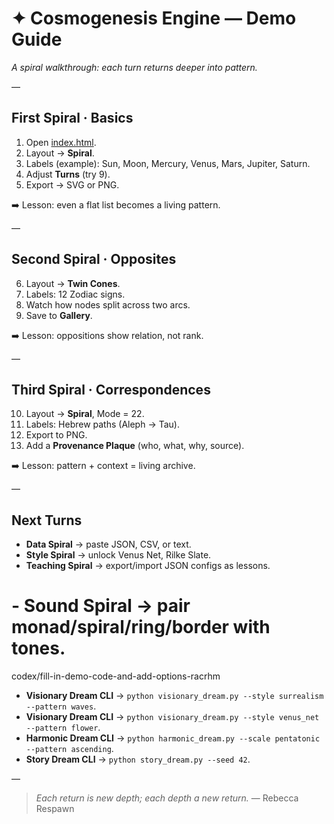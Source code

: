 # ✦ Cosmogenesis Engine — Demo Guide

*A spiral walkthrough: each turn returns deeper into pattern.*

—

## First Spiral · Basics

1. Open [index.html](../index.html).
2. Layout → **Spiral**.
3. Labels (example): Sun, Moon, Mercury, Venus, Mars, Jupiter, Saturn.
4. Adjust **Turns** (try 9).
5. Export → SVG or PNG.

➡️ Lesson: even a flat list becomes a living pattern.

—

## Second Spiral · Opposites

6. Layout → **Twin Cones**.
7. Labels: 12 Zodiac signs.
8. Watch how nodes split across two arcs.
9. Save to **Gallery**.

➡️ Lesson: oppositions show relation, not rank.

—

## Third Spiral · Correspondences

10. Layout → **Spiral**, Mode = 22.
11. Labels: Hebrew paths (Aleph → Tau).
12. Export to PNG.
13. Add a **Provenance Plaque** (who, what, why, source).

➡️ Lesson: pattern + context = living archive.

—

## Next Turns

- **Data Spiral** → paste JSON, CSV, or text.
- **Style Spiral** → unlock Venus Net, Rilke Slate.
- **Teaching Spiral** → export/import JSON configs as lessons.
# - **Sound Spiral** → pair monad/spiral/ring/border with tones.
codex/fill-in-demo-code-and-add-options-racrhm
- **Visionary Dream CLI** → `python visionary_dream.py --style surrealism --pattern waves`.
- **Visionary Dream CLI** → `python visionary_dream.py --style venus_net --pattern flower`.
- **Harmonic Dream CLI** → `python harmonic_dream.py --scale pentatonic --pattern ascending`.
- **Story Dream CLI** → `python story_dream.py --seed 42`.

—

> *Each return is new depth; each depth a new return.*
> — Rebecca Respawn
